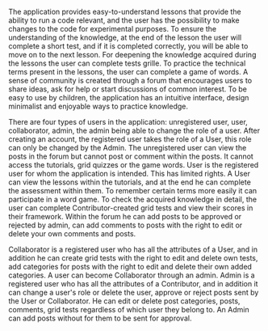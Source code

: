  The application provides easy-to-understand lessons that provide the ability to run a code
relevant, and the user has the possibility to make changes to the code for experimental purposes.
To ensure the understanding of the knowledge, at the end of the lesson the user will complete a short
test, and if it is completed correctly, you will be able to move on to the next lesson. For
deepening the knowledge acquired during the lessons the user can complete tests
grille. To practice the technical terms present in the lessons, the user can complete a game
of words. A sense of community is created through a forum that encourages users to
share ideas, ask for help or start discussions of common interest.
To be easy to use by children, the application has an intuitive interface, design
minimalist and enjoyable ways to practice knowledge.

 There are four types of users in the application: unregistered user, user,
collaborator, admin, the admin being able to change the role of a user. After creating an account,
the registered user takes the role of a User, this role can only be changed by the Admin.
The unregistered user can view the posts in the forum but cannot post or
comment within the posts. It cannot access the tutorials, grid quizzes or the game
words.
User is the registered user for whom the application is intended. This has
limited rights. A User can view the lessons within the tutorials, and at the end he can
complete the assessment within them. To remember certain terms more easily it can
participate in a word game. To check the acquired knowledge in detail, the user
can complete Contributor-created grid tests and view their scores in
their framework. Within the forum he can add posts to be approved or
rejected by admin, can add comments to posts with the right to edit or delete
your own comments and posts.

 Collaborator is a registered user who has all the attributes of a User, and in addition he
can create grid tests with the right to edit and delete own tests, add categories for
posts with the right to edit and delete their own added categories. A user can become
Collaborator through an admin.
Admin is a registered user who has all the attributes of a Contributor, and in addition
it can change a user's role or delete the user, approve or reject posts
sent by the User or Collaborator. He can edit or delete post categories, posts,
comments, grid tests regardless of which user they belong to. An Admin can add posts without
for them to be sent for approval.
